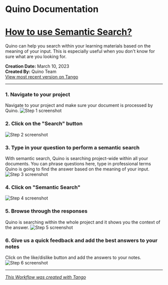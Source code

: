 # Quino Documentation

# [How to use Semantic Search?](https://app.tango.us/app/workflow/5990b26c-d9f8-41c1-90b3-a1a60118ba31?utm_source=markdown&utm_medium=markdown&utm_campaign=workflow%20export%20links)

Quino can help you search within your learning materials based on the meaning of your input. This is especially useful when you don't know for sure what are you looking for.

__Creation Date:__ March 10, 2023  
__Created By:__ Quino Team  
[View most recent version on Tango](https://app.tango.us/app/workflow/5990b26c-d9f8-41c1-90b3-a1a60118ba31?utm_source=markdown&utm_medium=markdown&utm_campaign=workflow%20export%20links)
***

### 1. Navigate to your project
Navigate to your project and make sure your document is processed by Quino.
![Step 1 screenshot](https://images.tango.us/workflows/5990b26c-d9f8-41c1-90b3-a1a60118ba31/steps/ae6cfa1d-2fd6-40be-8b52-18b002674697/14a99421-abab-4722-93ff-4d15f05b7fdd.png?crop=focalpoint&fit=crop&fp-x=0.5000&fp-y=0.5000&w=1200&blend-align=bottom&blend-mode=normal&blend-x=800&blend64=aHR0cHM6Ly9pbWFnZXMudGFuZ28udXMvc3RhdGljL21hZGUtd2l0aC10YW5nby13YXRlcm1hcmsucG5n)


### 2. Click on the "Search" button
![Step 2 screenshot](https://images.tango.us/workflows/5990b26c-d9f8-41c1-90b3-a1a60118ba31/steps/0436f876-40b2-48ef-a203-962af4ef2e0d/e463aa8e-2af8-4630-a18b-652bd5061155.png?crop=focalpoint&fit=crop&fp-x=0.1224&fp-y=0.0777&fp-z=3.9694&w=1200&blend-align=bottom&blend-mode=normal&blend-x=800&blend64=aHR0cHM6Ly9pbWFnZXMudGFuZ28udXMvc3RhdGljL21hZGUtd2l0aC10YW5nby13YXRlcm1hcmsucG5n)


### 3. Type in your question to perform a semantic search
With semantic search, Quino is searching project-wide within all your documents. You can phrase questions here, type in professional terms Quino is going to find the answer based on the meaning of your input.
![Step 3 screenshot](https://images.tango.us/workflows/5990b26c-d9f8-41c1-90b3-a1a60118ba31/steps/f8249849-8667-4b95-9e2c-c6fe0ee8b5e8/b5ca9be3-dfef-42df-b257-59cf70456dfd.png?crop=focalpoint&fit=crop&fp-x=0.5000&fp-y=0.5236&fp-z=1.8824&w=1200&blend-align=bottom&blend-mode=normal&blend-x=800&blend64=aHR0cHM6Ly9pbWFnZXMudGFuZ28udXMvc3RhdGljL21hZGUtd2l0aC10YW5nby13YXRlcm1hcmsucG5n)


### 4. Click on "Semantic Search"
![Step 4 screenshot](https://images.tango.us/workflows/5990b26c-d9f8-41c1-90b3-a1a60118ba31/steps/2e7320db-28ae-4049-b47f-b9ec311a7119/8d8d0869-cb8e-437c-8150-831c58834a52.png?crop=focalpoint&fit=crop&fp-x=0.5074&fp-y=0.6673&fp-z=3.1181&w=1200&blend-align=bottom&blend-mode=normal&blend-x=800&blend64=aHR0cHM6Ly9pbWFnZXMudGFuZ28udXMvc3RhdGljL21hZGUtd2l0aC10YW5nby13YXRlcm1hcmsucG5n)


### 5. Browse through the responses
Quino is searching within the whole project and it shows you the context of the answer.
![Step 5 screenshot](https://images.tango.us/workflows/5990b26c-d9f8-41c1-90b3-a1a60118ba31/steps/27612e69-4a6b-4bb4-8b50-29c4e06122d9/ebdadfbf-6ab2-456c-b0df-5533c4a2341f.png?crop=focalpoint&fit=crop&fp-x=0.5191&fp-y=0.4831&fp-z=1.1125&w=1200&blend-align=bottom&blend-mode=normal&blend-x=800&blend64=aHR0cHM6Ly9pbWFnZXMudGFuZ28udXMvc3RhdGljL21hZGUtd2l0aC10YW5nby13YXRlcm1hcmsucG5n)


### 6. Give us a quick feedback and add the best answers to your notes
Click on the like/dislike button and add the answers to your notes.
![Step 6 screenshot](https://images.tango.us/workflows/5990b26c-d9f8-41c1-90b3-a1a60118ba31/steps/2883a6eb-3f82-43e8-b756-1df1d727f789/6c9f4fb4-4c1c-4f60-8cfd-9abce9baea15.png?crop=focalpoint&fit=crop&fp-x=0.5889&fp-y=0.6270&fp-z=4.0000&w=1200&blend-align=bottom&blend-mode=normal&blend-x=800&blend64=aHR0cHM6Ly9pbWFnZXMudGFuZ28udXMvc3RhdGljL21hZGUtd2l0aC10YW5nby13YXRlcm1hcmsucG5n)


***
_[This Workflow was created with Tango](https://app.tango.us/app/workflow/5990b26c-d9f8-41c1-90b3-a1a60118ba31?utm_source=markdown&utm_medium=markdown&utm_campaign=workflow%20export%20links)_